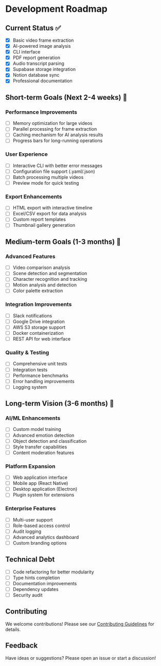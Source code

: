 # Development Roadmap

## Current Status ✅
- [x] Basic video frame extraction
- [x] AI-powered image analysis
- [x] CLI interface
- [x] PDF report generation
- [x] Audio transcript parsing
- [x] Supabase storage integration
- [x] Notion database sync
- [x] Professional documentation

## Short-term Goals (Next 2-4 weeks) 🎯

### Performance Improvements
- [ ] Memory optimization for large videos
- [ ] Parallel processing for frame extraction
- [ ] Caching mechanism for AI analysis results
- [ ] Progress bars for long-running operations

### User Experience
- [ ] Interactive CLI with better error messages
- [ ] Configuration file support (.yaml/.json)
- [ ] Batch processing multiple videos
- [ ] Preview mode for quick testing

### Export Enhancements
- [ ] HTML export with interactive timeline
- [ ] Excel/CSV export for data analysis
- [ ] Custom report templates
- [ ] Thumbnail gallery generation

## Medium-term Goals (1-3 months) 🚀

### Advanced Features
- [ ] Video comparison analysis
- [ ] Scene detection and segmentation
- [ ] Character recognition and tracking
- [ ] Motion analysis and detection
- [ ] Color palette extraction

### Integration Improvements
- [ ] Slack notifications
- [ ] Google Drive integration
- [ ] AWS S3 storage support
- [ ] Docker containerization
- [ ] REST API for web interface

### Quality & Testing
- [ ] Comprehensive unit tests
- [ ] Integration tests
- [ ] Performance benchmarks
- [ ] Error handling improvements
- [ ] Logging system

## Long-term Vision (3-6 months) 🌟

### AI/ML Enhancements
- [ ] Custom model training
- [ ] Advanced emotion detection
- [ ] Object detection and classification
- [ ] Style transfer capabilities
- [ ] Content moderation features

### Platform Expansion
- [ ] Web application interface
- [ ] Mobile app (React Native)
- [ ] Desktop application (Electron)
- [ ] Plugin system for extensions

### Enterprise Features
- [ ] Multi-user support
- [ ] Role-based access control
- [ ] Audit logging
- [ ] Advanced analytics dashboard
- [ ] Custom branding options

## Technical Debt
- [ ] Code refactoring for better modularity
- [ ] Type hints completion
- [ ] Documentation improvements
- [ ] Dependency updates
- [ ] Security audit

## Contributing
We welcome contributions! Please see our [Contributing Guidelines](CONTRIBUTING.md) for details.

## Feedback
Have ideas or suggestions? Please open an issue or start a discussion!
